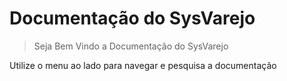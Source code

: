 # Documentação do SysVarejo

> Seja Bem Vindo a Documentação do SysVarejo

Utilize o menu ao lado para navegar e pesquisa a documentação